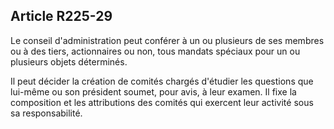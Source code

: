 Article R225-29
----
Le conseil d'administration peut conférer à un ou plusieurs de ses membres ou à
des tiers, actionnaires ou non, tous mandats spéciaux pour un ou plusieurs
objets déterminés.

Il peut décider la création de comités chargés d'étudier les questions que
lui-même ou son président soumet, pour avis, à leur examen. Il fixe la
composition et les attributions des comités qui exercent leur activité sous sa
responsabilité.
